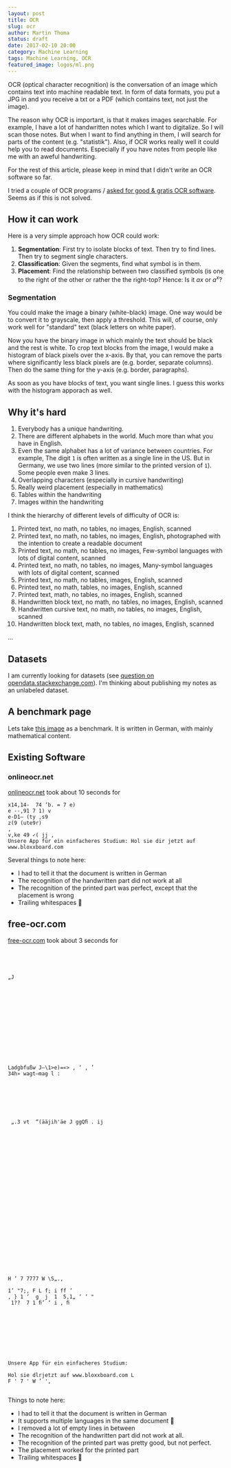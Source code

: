 ```yaml
---
layout: post
title: OCR
slug: ocr
author: Martin Thoma
status: draft
date: 2017-02-10 20:00
category: Machine Learning
tags: Machine Learning, OCR
featured_image: logos/ml.png
---
```

OCR (optical character recognition) is the conversation of an image which
contains text into machine readable text. In form of data formats, you put a
JPG in and you receive a txt or a PDF (which contains text, not just the
image).

The reason why OCR is important, is that it makes images searchable. For
example, I have a lot of handwritten notes which I want to digitalize. So I
will scan those notes. But when I want to find anything in them, I will search
for parts of the content (e.g. "statistik"). Also, if OCR works really well
it could help you to read documents. Especially if you have notes from people
like me with an aweful handwriting.

For the rest of this article, please keep in mind that I didn't write an OCR
software so far.

I tried a couple of OCR programs / [asked for good & gratis OCR software](http://softwarerecs.stackexchange.com/questions/39397/ocr-software-for-linux). Seems as if this is
not solved.


## How it can work

Here is a very simple approach how OCR could work:

1. **Segmentation**: First try to isolate blocks of text. Then try to find
   lines. Then try to segment single characters.
2. **Classification**: Given the segments, find what symbol is in them.
3. **Placement**: Find the relationship between two classified symbols (is one
   to the right of the other or rather the the right-top? Hence: Is it $ax$ or
   $a^x$?


### Segmentation

You could make the image a binary (white-black) image. One way would be to
convert it to grayscale, then apply a threshold. This will, of course, only
work well for "standard" text (black letters on white paper).

Now you have the binary image in which mainly the text should be black and the
rest is white. To crop text blocks from the image, I would make a histogram of
black pixels over the x-axis. By that, you can remove the parts where
significantly less black pixels are (e.g. border, separate columns). Then do
the same thing for the y-axis (e.g. border, paragraphs).

As soon as you have blocks of text, you want single lines. I guess this works
with the histogram apporach as well.


## Why it's hard

1. Everybody has a unique handwriting.
2. There are different alphabets in the world. Much more than what you have in
   English.
3. Even the same alphabet has a lot of variance between countries. For example,
   The digit `1` is often written as a single line in the US. But in Germany,
   we use two lines (more similar to the printed version of `1`). Some people
   even make 3 lines.
4. Overlapping characters (especially in cursive handwriting)
5. Really weird placement (especially in mathematics)
6. Tables within the handwriting
7. Images within the handwriting

I think the hierarchy of different levels of difficulty of OCR is:

1. Printed text, no math, no tables, no images, English, scanned
2. Printed text, no math, no tables, no images, English, photographed with the intention to create a readable document
3. Printed text, no math, no tables, no images, Few-symbol languages with lots of digital content, scanned
4. Printed text, no math, no tables, no images, Many-symbol languages with lots of digital content, scanned
5. Printed text, no math, no tables, images, English, scanned
6. Printed text, no math, tables, no images, English, scanned
7. Printed text, math, no tables, no images, English, scanned
8. Handwritten block text, no math, no tables, no images, English, scanned
9. Handwritten cursive text, no math, no tables, no images, English, scanned
10. Handwritten block text, math, no tables, no images, English, scanned

...


## Datasets

I am currently looking for datasets (see [question on opendata.stackexchange.com](http://opendata.stackexchange.com/q/10626/5487)). I'm thinking about publishing my
notes as an unlabeled dataset.


## A benchmark page

Lets take [this image](//martin-thoma.com/images/2017/02/scan-thoma-1-1-statistik.jpg)
as a benchmark. It is written in German, with mainly mathematical content.


## Existing Software

### onlineocr.net

[onlineocr.net](http://www.onlineocr.net/) took about 10 seconds for

```
x14,14-  74 ‘b. = 7 e) 
e --,91 7 1) v 
e-D1— (ty ,s9 
z(9 (ute9r) 
, 
v,ke 49 ✓( jj , 
Unsere App für ein einfacheres Studium: Hol sie dir jetzt auf www.bloxxboard.com 
```

Several things to note here:

* I had to tell it that the document is written in German
* The recognition of the handwritten part did not work at all
* The recognition of the printed part was perfect, except that the placement is
  wrong
* Trailing whitespaces 🙈

## free-ocr.com

[free-ocr.com](http://www.free-ocr.com/de.html) took about 3 seconds for

```
 

 

„J

 

 

 

 


 

 

Ladgbfußw J—\1>e)=«> ‚ ‘ ‚ ’
34h» wagt—mag l :

 



 

 „.3 vt  “(ääjih'äe J ggQﬁ . ij

 

 

 

 

 

 

 

 

 

 



 

H ’ 7 7777 W \S„.‚

1’ "7;, F L f; i ff ’
‚ } 1 ‘  g  j  1  5,1„ ‘ ‘ "
 1??  7 1 ﬁ’ ‘ i ‚ ﬁ 

 

 

 

 

Unsere App für ein einfacheres Studium:

Hol sie dlrjetzt auf www.bloxxboard.com L
F ' 7 ' W ’ '‚


```

Things to note here:

* I had to tell it that the document is written in German
* It supports multiple languages in the same document 🙂
* I removed a lot of empty lines in between
* The recognition of the handwritten part did not work at all.
* The recognition of the printed part was pretty good, but not perfect.
* The placement worked for the printed part
* Trailing whitespaces 🙈